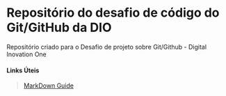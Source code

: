 # Repositório do desafio de código do Git/GitHub da DIO
Repositório criado para o Desafio de projeto sobre Git/Github  - Digital Inovation One


#### Links Úteis
> [MarkDown Guide](https://www.markdownguide.org/)
